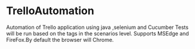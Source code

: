 # TrelloAutomation
Automation of Trello application using java ,selenium and Cucumber
Tests  will be run based on the tags in the scenarios level.
Supports MSEdge and FireFox.By default the browser will Chrome.
